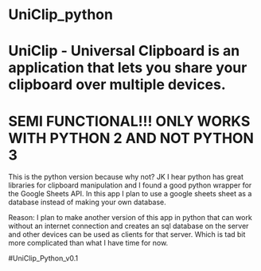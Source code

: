 # UniClip_python
# UniClip - Universal Clipboard is an application that lets you share your clipboard over multiple devices.
# SEMI FUNCTIONAL!!! ONLY WORKS WITH PYTHON 2 AND NOT PYTHON 3 

This is the python version because why not?
JK I hear python has great libraries for clipboard manipulation and I found a good python wrapper for the Google Sheets API.
In this app I plan to use a google sheets sheet as a database instead of making your own database.

Reason: I plan to make another version of this app in python that can work without an internet connection and creates an sql database on the server and other devices can be used as clients for that server. Which is tad bit more complicated than what I have time for now.

#UniClip_Python_v0.1
